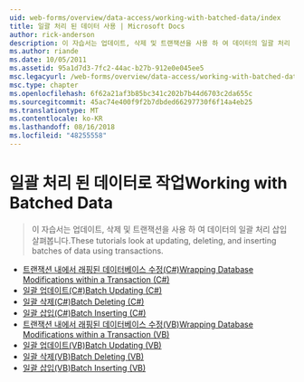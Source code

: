 ```yaml
---
uid: web-forms/overview/data-access/working-with-batched-data/index
title: 일괄 처리 된 데이터 사용 | Microsoft Docs
author: rick-anderson
description: 이 자습서는 업데이트, 삭제 및 트랜잭션을 사용 하 여 데이터의 일괄 처리 삽입 살펴봅니다.
ms.author: riande
ms.date: 10/05/2011
ms.assetid: 95a1d7d3-7fc2-44ac-b27b-912e0e045ee5
msc.legacyurl: /web-forms/overview/data-access/working-with-batched-data
msc.type: chapter
ms.openlocfilehash: 6f62a21af3b85bc341c202b7b44d6703c2da655c
ms.sourcegitcommit: 45ac74e400f9f2b7dbded66297730f6f14a4eb25
ms.translationtype: MT
ms.contentlocale: ko-KR
ms.lasthandoff: 08/16/2018
ms.locfileid: "48255558"
---
```

<a name="working-with-batched-data"></a><span data-ttu-id="d0253-103">일괄 처리 된 데이터로 작업</span><span class="sxs-lookup"><span data-stu-id="d0253-103">Working with Batched Data</span></span>
====================
> <span data-ttu-id="d0253-104">이 자습서는 업데이트, 삭제 및 트랜잭션을 사용 하 여 데이터의 일괄 처리 삽입 살펴봅니다.</span><span class="sxs-lookup"><span data-stu-id="d0253-104">These tutorials look at updating, deleting, and inserting batches of data using transactions.</span></span>


- [<span data-ttu-id="d0253-105">트랜잭션 내에서 래핑된 데이터베이스 수정(C#)</span><span class="sxs-lookup"><span data-stu-id="d0253-105">Wrapping Database Modifications within a Transaction (C#)</span></span>](wrapping-database-modifications-within-a-transaction-cs.md)
- [<span data-ttu-id="d0253-106">일괄 업데이트(C#)</span><span class="sxs-lookup"><span data-stu-id="d0253-106">Batch Updating (C#)</span></span>](batch-updating-cs.md)
- [<span data-ttu-id="d0253-107">일괄 삭제(C#)</span><span class="sxs-lookup"><span data-stu-id="d0253-107">Batch Deleting (C#)</span></span>](batch-deleting-cs.md)
- [<span data-ttu-id="d0253-108">일괄 삽입(C#)</span><span class="sxs-lookup"><span data-stu-id="d0253-108">Batch Inserting (C#)</span></span>](batch-inserting-cs.md)
- [<span data-ttu-id="d0253-109">트랜잭션 내에서 래핑된 데이터베이스 수정(VB)</span><span class="sxs-lookup"><span data-stu-id="d0253-109">Wrapping Database Modifications within a Transaction (VB)</span></span>](wrapping-database-modifications-within-a-transaction-vb.md)
- [<span data-ttu-id="d0253-110">일괄 업데이트(VB)</span><span class="sxs-lookup"><span data-stu-id="d0253-110">Batch Updating (VB)</span></span>](batch-updating-vb.md)
- [<span data-ttu-id="d0253-111">일괄 삭제(VB)</span><span class="sxs-lookup"><span data-stu-id="d0253-111">Batch Deleting (VB)</span></span>](batch-deleting-vb.md)
- [<span data-ttu-id="d0253-112">일괄 삽입(VB)</span><span class="sxs-lookup"><span data-stu-id="d0253-112">Batch Inserting (VB)</span></span>](batch-inserting-vb.md)
